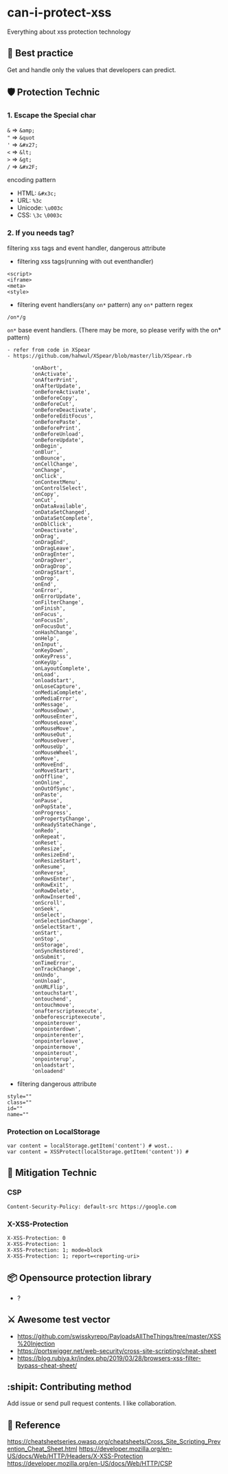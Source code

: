 # can-i-protect-xss
Everything about xss protection technology

## :100: Best practice
Get and handle only the values that developers can predict.

## :shield: Protection Technic
### 1. Escape the Special char
`&` => `&amp;`<br>
`"` => `&quot`<br>
`'` => `&#x27;`<br>
`<` => `&lt;`<br>
`>` => `&gt;`<br>
`/` => `&#x2F;`<br>

encoding pattern
- HTML: `&#x3c;`
- URL: `%3c`
- Unicode: `\u003c`
- CSS: `\3c` `\0003c`

### 2. If you needs tag?
filtering xss tags and event handler, dangerous attribute
- filtering xss tags(running with out eventhandler)
```
<script>
<iframe>
<meta>
<style> 
```
- filtering event handlers(any `on*` pattern)
any `on*` pattern regex
```
/on*/g
```

`on*` base event handlers. (There may be more, so please verify with the on* pattern)
```
- refer from code in XSpear
- https://github.com/hahwul/XSpear/blob/master/lib/XSpear.rb

        'onAbort',
        'onActivate',
        'onAfterPrint',
        'onAfterUpdate',
        'onBeforeActivate',
        'onBeforeCopy',
        'onBeforeCut',
        'onBeforeDeactivate',
        'onBeforeEditFocus',
        'onBeforePaste',
        'onBeforePrint',
        'onBeforeUnload',
        'onBeforeUpdate',
        'onBegin',
        'onBlur',
        'onBounce',
        'onCellChange',
        'onChange',
        'onClick',
        'onContextMenu',
        'onControlSelect',
        'onCopy',
        'onCut',
        'onDataAvailable',
        'onDataSetChanged',
        'onDataSetComplete',
        'onDblClick',
        'onDeactivate',
        'onDrag',
        'onDragEnd',
        'onDragLeave',
        'onDragEnter',
        'onDragOver',
        'onDragDrop',
        'onDragStart',
        'onDrop',
        'onEnd',
        'onError',
        'onErrorUpdate',
        'onFilterChange',
        'onFinish',
        'onFocus',
        'onFocusIn',
        'onFocusOut',
        'onHashChange',
        'onHelp',
        'onInput',
        'onKeyDown',
        'onKeyPress',
        'onKeyUp',
        'onLayoutComplete',
        'onLoad',
        'onloadstart',
        'onLoseCapture',
        'onMediaComplete',
        'onMediaError',
        'onMessage',
        'onMouseDown',
        'onMouseEnter',
        'onMouseLeave',
        'onMouseMove',
        'onMouseOut',
        'onMouseOver',
        'onMouseUp',
        'onMouseWheel',
        'onMove',
        'onMoveEnd',
        'onMoveStart',
        'onOffline',
        'onOnline',
        'onOutOfSync',
        'onPaste',
        'onPause',
        'onPopState',
        'onProgress',
        'onPropertyChange',
        'onReadyStateChange',
        'onRedo',
        'onRepeat',
        'onReset',
        'onResize',
        'onResizeEnd',
        'onResizeStart',
        'onResume',
        'onReverse',
        'onRowsEnter',
        'onRowExit',
        'onRowDelete',
        'onRowInserted',
        'onScroll',
        'onSeek',
        'onSelect',
        'onSelectionChange',
        'onSelectStart',
        'onStart',
        'onStop',
        'onStorage',
        'onSyncRestored',
        'onSubmit',
        'onTimeError',
        'onTrackChange',
        'onUndo',
        'onUnload',
        'onURLFlip',
        'ontouchstart',
        'ontouchend',
        'ontouchmove',
        'onafterscriptexecute',
        'onbeforescriptexecute',
        'onpointerover',
        'onpointerdown',
        'onpointerenter',
        'onpointerleave',
        'onpointermove',
        'onpointerout',
        'onpointerup',
        'onloadstart',
        'onloadend'
```

- filtering dangerous attribute
```
style=""
class=""
id=""
name=""
```

### Protection on LocalStorage
```
var content = localStorage.getItem('content') # wost..
var content = XSSProtect(localStorage.getItem('content')) # 
```

## :nut_and_bolt: Mitigation Technic
### CSP
```
Content-Security-Policy: default-src https://google.com
```

### X-XSS-Protection
```
X-XSS-Protection: 0
X-XSS-Protection: 1
X-XSS-Protection: 1; mode=block
X-XSS-Protection: 1; report=<reporting-uri>
```

## :package: Opensource protection library
- ?

## :crossed_swords: Awesome test vector
- https://github.com/swisskyrepo/PayloadsAllTheThings/tree/master/XSS%20Injection
- https://portswigger.net/web-security/cross-site-scripting/cheat-sheet
- https://blog.rubiya.kr/index.php/2019/03/28/browsers-xss-filter-bypass-cheat-sheet/

## :shipit: Contributing method
Add issue or send pull request contents. I like collaboration.

## :scroll: Reference
https://cheatsheetseries.owasp.org/cheatsheets/Cross_Site_Scripting_Prevention_Cheat_Sheet.html
https://developer.mozilla.org/en-US/docs/Web/HTTP/Headers/X-XSS-Protection
https://developer.mozilla.org/en-US/docs/Web/HTTP/CSP
